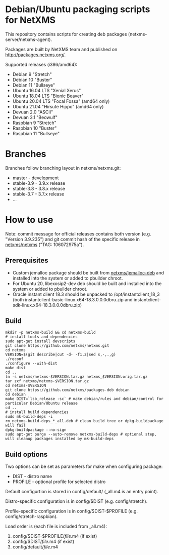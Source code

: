# Debian/Ubuntu packaging scripts for NetXMS

This repository contains scripts for creating deb packages (netxms-server/netxms-agent).

Packages are built by NetXMS team and published on http://packages.netxms.org/.

Supported releases (i386/amd64):
 * Debian 9 "Stretch"
 * Debian 10 "Buster"
 * Debian 11 "Bullseye"
 * Ubuntu 16.04 LTS "Xenial Xerus"
 * Ubuntu 18.04 LTS "Bionic Beaver"
 * Ubuntu 20.04 LTS "Focal Fossa" (amd64 only)
 * Ubuntu 21.04 "Hirsute Hippo" (amd64 only)
 * Devuan 2.0 "ASCII"
 * Devuan 3.1 "Beowulf"
 * Raspbian 9 "Stretch"
 * Raspbian 10 "Buster"
 * Raspbian 11 "Bullseye"

# Branches

Branches follow branching layout in netxms/netxms.git:

* master - development
* stable-3.9 - 3.9.x release
* stable-3.8 - 3.8.x release
* stable-3.7 - 3.7.x release
* …

# How to use

Note: commit message for official releases contains both version (e.g. "Version 3.9.235") and git commit hash of the specific release in [netxms/netxms](https://github.com/netxms/netxms) ("TAG: 106072975a").

## Prerequisites

* Custom jemalloc package should be built from [netxms/jemalloc-deb](https://github.com/netxms/jemalloc-deb) and installed into the system or added to pbuilder chroot.
* For Ubuntu 20, libexosip2-dev deb should be built and installed into the system or added to pbuilder chroot.
* Oracle instant client 18.3 should be unpacked to /opt/instantclient_18_3 (both instantclient-basic-linux.x64-18.3.0.0.0dbru.zip and instantclient-sdk-linux.x64-18.3.0.0.0dbru.zip)

## Build

```shell
mkdir -p netxms-build && cd netxms-build
# install tools and dependencies
sudo apt-get install devscripts
git clone https://github.com/netxms/netxms.git
cd netxms
VERSION=$(git describe|cut -d- -f1,2|sed s,-,.,g)
./reconf
./configure --with-dist
make dist
cd ..
ln -s netxms/netxms-$VERSION.tar.gz netxms_$VERSION.orig.tar.gz
tar zxf netxms/netxms-$VERSION.tar.gz
cd netxms-$VERSION
git clone https://github.com/netxms/packages-deb debian
cd debian
make DIST=`lsb_release -sc` # make debian/rules and debian/control for particular Debian/Ubuntu release
cd ..
# install build dependencies
sudo mk-build-deps -i
rm netxms-build-deps_*_all.deb # clean build tree or dpkg-buildpackage will fail
dpkg-buildpackage --no-sign
sudo apt-get purge --auto-remove netxms-build-deps # optional step, will cleanup packages installed by mk-build-deps
```

## Build options

Two options can be set as parameters for make when configuring package:

* DIST - distro name
* PROFILE - optional profile for selected distro

Default configurtion is stored in config/default/ (_all.m4 is an entry point).

Distro-specific configuration is in config/\$DIST (e.g. config/stretch).

Profile-specific configuration is in config/\$DIST-\$PROFILE (e.g. config/stretch-raspbian).

Load order is (each file is included from _all.m4):
1. config/\$DIST-$PROFILE/_file_.m4 (if exist)
1. config/$DIST/_file_.m4 (if exist)
1. config/default/_file_.m4
